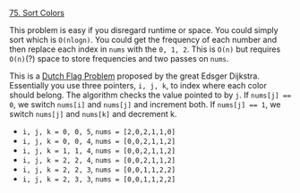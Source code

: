 [75. Sort Colors](https://leetcode.com/problems/sort-colors/)

This problem is easy if you disregard runtime or space. You could simply sort which is `O(nlogn)`. You could get the frequency of each number and then replace each index in `nums` with the `0, 1, 2`. This is `O(n)` but requires `O(n)`(?) space to store frequencies and two passes on `nums`.

This is a [Dutch Flag Problem](https://en.wikipedia.org/wiki/Dutch_national_flag_problem) proposed by the great Edsger Dijkstra. Essentially you use three pointers, `i, j, k`, to index where each color should belong. The algorithm checks the value pointed to by `j`. If `nums[j] == 0`, we switch `nums[i]` and `nums[j]` and increment both. If `nums[j] == 1`, we switch `nums[j]` and `nums[k]` and decrement k. 



- `i, j, k = 0, 0, 5`, `nums = [2,0,2,1,1,0]`
- `i, j, k = 0, 0, 4`, `nums = [0,0,2,1,1,2]`
- `i, j, k = 1, 1, 4`, `nums = [0,0,2,1,1,2]`
- `i, j, k = 2, 2, 4`, `nums = [0,0,2,1,1,2]`
- `i, j, k = 2, 2, 3`, `nums = [0,0,1,1,2,2]`
- `i, j, k = 2, 3, 3`, `nums = [0,0,1,1,2,2]`